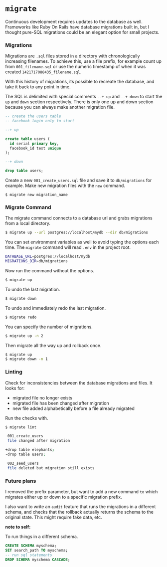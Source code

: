 # `migrate`

Continuous development requires updates to the database as well. Frameworks like Ruby On Rails have database migrations built in, but I thought pure-SQL migrations could be an elegant option for small projects. 

### Migrations

Migrations are `.sql` files stored in a directory with chronologically increasing filenames. To achieve this, use a file prefix, for example count up from `001_filename.sql` or use the numeric timestamp of when it was created `1421717088435_filename.sql`. 

With this history of migrations, its possible to recreate the database, and take it back to any point in time.

The SQL is delimited with special comments `--+ up` and `--+ down` to start the `up` and `down` section respectively. There is only one up and down section because you can always make another migration file. 

```sql
-- create the users table
-- facebook login only to start

--+ up

create table users (
  id serial primary key,
  facebook_id text unique
);

--+ down

drop table users;
```

Create a new `001_create_users.sql` file and save it to `db/migrations` for example. Make new migration files with the `new` command.

```
$ migrate new migration_name
```

### Migrate Command

The migrate command connects to a database url and grabs migrations from a local directory. 

```sh
$ migrate up --url postgres://localhost/mydb --dir db/migrations
```

You can set environment variables as well to avoid typing the options each time. The `migrate` command will read `.env` in the project root. 

```sh
DATABASE_URL=postgres://localhost/mydb
MIGRATIONS_DIR=db/migrations
```

Now run the command without the options. 

```sh
$ migrate up
```

To undo the last migration.

```sh
$ migrate down
```

To undo and immediately redo the last migration.

```sh
$ migrate redo
```

You can specify the number of migrations.

```sh
$ migrate up -n 2
```

Then migrate all the way up and rollback once.

```sh
$ migrate up
$ migrate down -n 1
```

### Linting

Check for inconsistencies between the database migrations and files. It looks for:

* migrated file no longer exists
* migrated file has been changed after migration
* new file added alphabetically before a file already migrated

Run the checks with.

```sh
$ migrate lint

 001_create_users
 file changed after migration

+drop table elephants;
-drop table users;

 002_seed_users
 file deleted but migration still exists
```

### Future plans

I removed the prefix parameter, but want to add a new command `to` which migrates either up or down to a specific migration prefix. 

I also want to write an `audit` feature that runs the migrations in a different schema, and checks that the rollback actually returns the schema to the original state. This might require fake data, etc. 

**note to self:**

To run things in a different schema.

```sql
CREATE SCHEMA myschema;
SET search_path TO myschema;
-- run sql statements
DROP SCHEMA myschema CASCADE;
```
